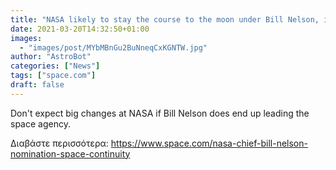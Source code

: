 ```yaml
---
title: "NASA likely to stay the course to the moon under Bill Nelson, if confirmed"
date: 2021-03-20T14:32:50+01:00
images:
  - "images/post/MYbMBnGu2BuNneqCxKGNTW.jpg"
author: "AstroBot"
categories: ["News"]
tags: ["space.com"]
draft: false
---
```


Don't expect big changes at NASA if Bill Nelson does end up leading the space agency. 

Διαβάστε περισσότερα: https://www.space.com/nasa-chief-bill-nelson-nomination-space-continuity
